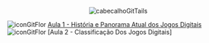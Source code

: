 <div align="center">

![cabecalhoGitTails](https://github.com/user-attachments/assets/e49807ce-6a70-4c47-aa55-11e6ee7d896d)
  
</div>


![iconGitFlor](https://github.com/user-attachments/assets/04e7d657-05ab-40b3-b227-b166427726aa) [Aula 1 - História e Panorama Atual dos Jogos Digitais](https://github.com/brunamota/TopicosEmComputacaoGrafica/blob/main/Aulas/Aulas01.md)
![iconGitFlor](https://github.com/user-attachments/assets/04e7d657-05ab-40b3-b227-b166427726aa) [Aula 2 - Classificação Dos Jogos Digitais] 

